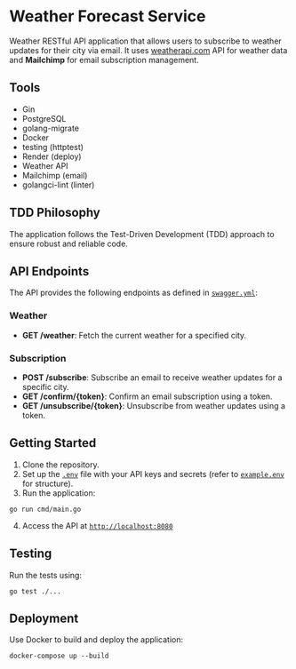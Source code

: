 # Weather Forecast Service

Weather RESTful API application that allows users to subscribe to weather updates for their city via email. It uses [weatherapi.com](https://www.weatherapi.com/) API for weather data and <b>Mailchimp</b> for email subscription management.

## Tools
* Gin
* PostgreSQL
* golang-migrate
* Docker
* testing (httptest)
* Render (deploy)
* Weather API 
* Mailchimp (email)
* golangci-lint (linter)

## TDD Philosophy
The application follows the Test-Driven Development (TDD) approach to ensure robust and reliable code.

## API Endpoints
The API provides the following endpoints as defined in [`swagger.yml`](swagger.yml):

### Weather
- **GET /weather**: Fetch the current weather for a specified city.

### Subscription
- **POST /subscribe**: Subscribe an email to receive weather updates for a specific city.
- **GET /confirm/{token}**: Confirm an email subscription using a token.
- **GET /unsubscribe/{token}**: Unsubscribe from weather updates using a token.

## Getting Started
1. Clone the repository.
2. Set up the [`.env`](.env) file with your API keys and secrets (refer to [`example.env`](example.env) for structure).
3. Run the application:
```
go run cmd/main.go
```
4. Access the API at [`http://localhost:8080`](http://localhost:8080)

## Testing
Run the tests using:
```
go test ./...
```

## Deployment
Use Docker to build and deploy the application:
```
docker-compose up --build
```
